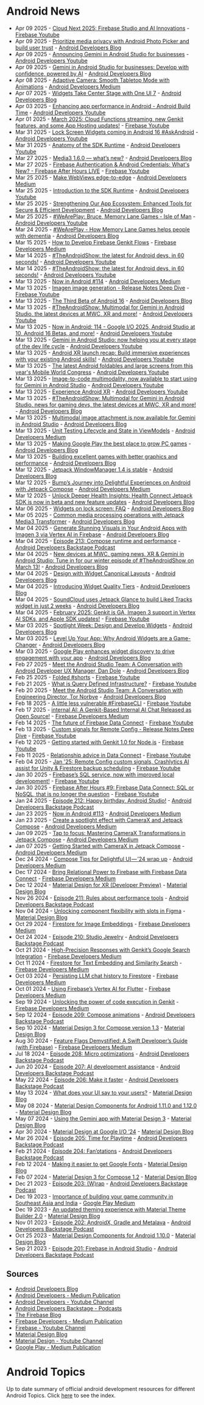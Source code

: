 # Android News

<!-- NEWS:START -->
- Apr 09 2025 - [Cloud Next 2025: Firebase Studio and AI Innovations](https://www.youtube.com/watch?v=TyCHf8dE6EQ) - [Firebase Youtube](https://www.youtube.com/user/Firebase)
- Apr 09 2025 - [Prioritize media privacy with Android Photo Picker and build user trust](http://android-developers.googleblog.com/2025/04/google-play-empowering-developers-to-build-user-trust-through-privacy.html) - [Android Developers Blog](https://android-developers.googleblog.com/)
- Apr 09 2025 - [Announcing Gemini in Android Studio for businesses](https://www.youtube.com/watch?v=5gJQ05NaMxw) - [Android Developers Youtube](https://www.youtube.com/c/AndroidDevelopers)
- Apr 09 2025 - [Gemini in Android Studio for businesses: Develop with confidence, powered by AI](http://android-developers.googleblog.com/2025/04/gemini-in-android-studio-for-business.html) - [Android Developers Blog](https://android-developers.googleblog.com/)
- Apr 08 2025 - [Adaptive Camera: Smooth Tabletop Mode with Animations](https://medium.com/androiddevelopers/adaptive-camera-smooth-tabletop-mode-with-animations-f57d77696e0f?source=rss----95b274b437c2---4) - [Android Developers Medium](https://medium.com/androiddevelopers)
- Apr 07 2025 - [Widgets Take Center Stage with One UI 7](http://android-developers.googleblog.com/2025/04/widgets-take-center-stage-with-samsung-oneui7.html) - [Android Developers Blog](https://android-developers.googleblog.com/)
- Apr 03 2025 - [Enhancing app performance in Android - Android Build Time](https://www.youtube.com/watch?v=8zgNN0Z44TE) - [Android Developers Youtube](https://www.youtube.com/c/AndroidDevelopers)
- Apr 01 2025 - [March 2025: Cloud Functions streaming, new Genkit features, and some App Hosting updates!](https://www.youtube.com/watch?v=IwRibrwKwhw) - [Firebase Youtube](https://www.youtube.com/user/Firebase)
- Mar 31 2025 - [Lock Screen Widgets coming in Android 16 #AskAndroid](https://www.youtube.com/watch?v=sQjzn4N7QF4) - [Android Developers Youtube](https://www.youtube.com/c/AndroidDevelopers)
- Mar 31 2025 - [Anatomy of the SDK Runtime](https://www.youtube.com/watch?v=a7BMBZE1Nbc) - [Android Developers Youtube](https://www.youtube.com/c/AndroidDevelopers)
- Mar 27 2025 - [Media3 1.6.0 — what’s new?](http://android-developers.googleblog.com/2025/03/media3-1-6-0-is-now-available.html) - [Android Developers Blog](https://android-developers.googleblog.com/)
- Mar 27 2025 - [Firebase Authentication & Android Credentials: What's New? - Firebase After Hours LIVE](https://www.youtube.com/watch?v=PXSsngfc7iE) - [Firebase Youtube](https://www.youtube.com/user/Firebase)
- Mar 25 2025 - [Make WebViews edge-to-edge](https://medium.com/androiddevelopers/make-webviews-edge-to-edge-a6ef319adfac?source=rss----95b274b437c2---4) - [Android Developers Medium](https://medium.com/androiddevelopers)
- Mar 25 2025 - [Introduction to the SDK Runtime](https://www.youtube.com/watch?v=ta3QdhHHJwU) - [Android Developers Youtube](https://www.youtube.com/c/AndroidDevelopers)
- Mar 25 2025 - [Strengthening Our App Ecosystem: Enhanced Tools for Secure & Efficient Development](http://android-developers.googleblog.com/2025/03/keeping-google-play-safe.html) - [Android Developers Blog](https://android-developers.googleblog.com/)
- Mar 25 2025 - [#WeArePlay: Bruce, Memory Lane Games  - Isle of Man](https://www.youtube.com/watch?v=oBDJH8h7FYs) - [Android Developers Youtube](https://www.youtube.com/c/AndroidDevelopers)
- Mar 24 2025 - [#WeArePlay - How Memory Lane Games helps people with dementia](http://android-developers.googleblog.com/2025/03/weareplay-how-memory-lane-games-helps-people-with-dementia.html) - [Android Developers Blog](https://android-developers.googleblog.com/)
- Mar 15 2025 - [How to Develop Firebase Genkit Flows](https://medium.com/firebase-developers/how-to-develop-firebase-genkit-functions-2677b386a227?source=rss----8e8b7dc6774d---4) - [Firebase Developers Medium](https://medium.com/firebase-developers)
- Mar 14 2025 - [#TheAndroidShow: the latest for Android devs, in 60 seconds!](https://www.youtube.com/watch?v=Uw3XDYHKu-Y) - [Android Developers Youtube](https://www.youtube.com/c/AndroidDevelopers)
- Mar 14 2025 - [#TheAndroidShow: the latest for Android devs, in 60 seconds!](https://www.youtube.com/watch?v=qRS6j6IQZhU) - [Android Developers Youtube](https://www.youtube.com/c/AndroidDevelopers)
- Mar 13 2025 - [Now in Android #114](https://medium.com/androiddevelopers/now-in-android-114-bf1416b5f5ae?source=rss----95b274b437c2---4) - [Android Developers Medium](https://medium.com/androiddevelopers)
- Mar 13 2025 - [Imagen image generation - Release Notes Deep Dive](https://www.youtube.com/watch?v=zaADQ7oqV4Q) - [Firebase Youtube](https://www.youtube.com/user/Firebase)
- Mar 13 2025 - [The Third Beta of Android 16](http://android-developers.googleblog.com/2025/03/the-third-beta-of-android-16.html) - [Android Developers Blog](https://android-developers.googleblog.com/)
- Mar 13 2025 - [#TheAndroidShow: Multimodal for Gemini in Android Studio, the latest devices at MWC, XR and more!](https://www.youtube.com/watch?v=-Drt3YeIMuc) - [Android Developers Youtube](https://www.youtube.com/c/AndroidDevelopers)
- Mar 13 2025 - [Now in Android: 114 - Google I/O 2025, Android Studio at 10, Android 16 Betas, and more!](https://www.youtube.com/watch?v=i4cAnqEqBng) - [Android Developers Youtube](https://www.youtube.com/c/AndroidDevelopers)
- Mar 13 2025 - [Gemini in Android Studio: now helping you at every stage of the dev life cycle](https://www.youtube.com/watch?v=zGK1vIX87vw) - [Android Developers Youtube](https://www.youtube.com/c/AndroidDevelopers)
- Mar 13 2025 - [Android XR launch recap: Build immersive experiences with your existing Android skills!](https://www.youtube.com/watch?v=AkKjMtBYwDA) - [Android Developers Youtube](https://www.youtube.com/c/AndroidDevelopers)
- Mar 13 2025 - [The latest Android foldables and large screens from this year's Mobile World Congress](https://www.youtube.com/watch?v=KqkUQpsQ2QA) - [Android Developers Youtube](https://www.youtube.com/c/AndroidDevelopers)
- Mar 13 2025 - [Image-to-code multimodality, now available to start using for Gemini in Android Studio](https://www.youtube.com/watch?v=f_6mtRWJzuc) - [Android Developers Youtube](https://www.youtube.com/c/AndroidDevelopers)
- Mar 13 2025 - [Experience Android XR](https://www.youtube.com/watch?v=yMEXzd0Um14) - [Android Developers Youtube](https://www.youtube.com/c/AndroidDevelopers)
- Mar 13 2025 - [#TheAndroidShow: Multimodal for Gemini in Android Studio, news for gaming devs, the latest devices at MWC, XR and more!](http://android-developers.googleblog.com/2025/03/winter-episode-theandroidshow.html) - [Android Developers Blog](https://android-developers.googleblog.com/)
- Mar 13 2025 - [Multimodal image attachment is now available for Gemini in Android Studio](http://android-developers.googleblog.com/2025/03/multimodal-image-attachment-now-available-gemini-android-studio.html) - [Android Developers Blog](https://android-developers.googleblog.com/)
- Mar 13 2025 - [Unit Testing Lifecycle and State in ViewModels](https://medium.com/androiddevelopers/unit-testing-lifecycle-and-state-in-viewmodels-9d406c08cbd7?source=rss----95b274b437c2---4) - [Android Developers Medium](https://medium.com/androiddevelopers)
- Mar 13 2025 - [Making Google Play the best place to grow PC games](http://android-developers.googleblog.com/2025/03/making-google-play-best-place-to-grow-pc-games.html) - [Android Developers Blog](https://android-developers.googleblog.com/)
- Mar 13 2025 - [Building excellent games with better graphics and performance](http://android-developers.googleblog.com/2025/03/building-excellent-games-with-better-graphics-and-performance.html) - [Android Developers Blog](https://android-developers.googleblog.com/)
- Mar 12 2025 - [Jetpack WindowManager 1.4 is stable](http://android-developers.googleblog.com/2025/03/jetpack-windowmanager-14-is-stable.html) - [Android Developers Blog](https://android-developers.googleblog.com/)
- Mar 12 2025 - [Bump’s Journey into Delightful Experiences on Android with Jetpack Compose](https://medium.com/androiddevelopers/bumps-journey-into-delightful-experiences-on-android-with-jetpack-compose-b2a1f8048018?source=rss----95b274b437c2---4) - [Android Developers Medium](https://medium.com/androiddevelopers)
- Mar 12 2025 - [Unlock Deeper Health Insights: Health Connect Jetpack SDK is now in beta and new feature updates](http://android-developers.googleblog.com/2025/03/health-connect-jetpack-sdk-now-in-beta.html) - [Android Developers Blog](https://android-developers.googleblog.com/)
- Mar 06 2025 - [Widgets on lock screen: FAQ](http://android-developers.googleblog.com/2025/03/widgets-on-lock-screen-faq.html) - [Android Developers Blog](https://android-developers.googleblog.com/)
- Mar 05 2025 - [Common media processing operations with Jetpack Media3 Transformer](http://android-developers.googleblog.com/2025/03/media-processing-performance-jetpack-media3-transformer.html) - [Android Developers Blog](https://android-developers.googleblog.com/)
- Mar 04 2025 - [Generate Stunning Visuals in Your Android Apps with Imagen 3 via Vertex AI in Firebase](http://android-developers.googleblog.com/2025/03/imagen3-via-vertex-ai-in-firebase.html) - [Android Developers Blog](https://android-developers.googleblog.com/)
- Mar 04 2025 - [Episode 213: Compose runtime and performance](http://adbackstage.libsyn.com/episode-213-compose-runtime-and-performance) - [Android Developers Backstage Podcast](https://adbackstage.libsyn.com/)
- Mar 04 2025 - [New devices at MWC, gaming news, XR & Gemini in Android Studio: Tune in for our winter episode of #TheAndroidShow on March 13!](http://android-developers.googleblog.com/2025/03/theandroidshow-winter-teaser.html) - [Android Developers Blog](https://android-developers.googleblog.com/)
- Mar 04 2025 - [Design with Widget Canonical Layouts](http://android-developers.googleblog.com/2025/03/design-with-widget-canonical-layouts.html) - [Android Developers Blog](https://android-developers.googleblog.com/)
- Mar 04 2025 - [Introducing Widget Quality Tiers](http://android-developers.googleblog.com/2025/03/introducing-widget-quality-tiers.html) - [Android Developers Blog](https://android-developers.googleblog.com/)
- Mar 04 2025 - [SoundCloud uses Jetpack Glance to build Liked Tracks widget in just 2 weeks](http://android-developers.googleblog.com/2025/02/soundcloud-uses-jetpack-glance-to-build-liked-tracks-widget-in-just-2-weeks.html) - [Android Developers Blog](https://android-developers.googleblog.com/)
- Mar 04 2025 - [February 2025: Genkit is GA, Imagen 3 support in Vertex AI SDKs, and Apple SDK updates!](https://www.youtube.com/watch?v=YUgXJkNqH9Q) - [Firebase Youtube](https://www.youtube.com/user/Firebase)
- Mar 03 2025 - [Spotlight Week: Design and Develop Widgets](http://android-developers.googleblog.com/2025/03/spotlight-week-widgets.html) - [Android Developers Blog](https://android-developers.googleblog.com/)
- Mar 03 2025 - [Level Up Your App: Why Android Widgets are a Game-Changer](http://android-developers.googleblog.com/2025/03/level-up-your-app-why-android-widgets.html) - [Android Developers Blog](https://android-developers.googleblog.com/)
- Mar 03 2025 - [Google Play enhances widget discovery to drive engagement with your app](http://android-developers.googleblog.com/2025/03/google-play-enhances-widget-discovery.html) - [Android Developers Blog](https://android-developers.googleblog.com/)
- Feb 27 2025 - [Meet the Android Studio Team: A Conversation with Android Developer UX Manager, Dan Dole](http://android-developers.googleblog.com/2025/02/meet-android-studio-team-dan-dole.html) - [Android Developers Blog](https://android-developers.googleblog.com/)
- Feb 25 2025 - [Folded #shorts](https://www.youtube.com/watch?v=fIRh1BHN-W0) - [Firebase Youtube](https://www.youtube.com/user/Firebase)
- Feb 21 2025 - [What is Query Defined  Infrastructure?](https://www.youtube.com/watch?v=hbGdEVceWCo) - [Firebase Youtube](https://www.youtube.com/user/Firebase)
- Feb 20 2025 - [Meet the Android Studio Team: A Conversation with Engineering Director, Tor Norbye](http://android-developers.googleblog.com/2025/02/meet-android-studio-team-tor-norbye.html) - [Android Developers Blog](https://android-developers.googleblog.com/)
- Feb 18 2025 - [A little less vulnerable #FirebaseCLI](https://www.youtube.com/watch?v=gn3b8pArhuA) - [Firebase Youtube](https://www.youtube.com/user/Firebase)
- Feb 17 2025 - [internal AI: A Genkit-Based Internal AI Chat Released as Open Source!](https://medium.com/firebase-developers/internal-ai-a-genkit-based-internal-ai-chat-released-as-open-source-37795896a106?source=rss----8e8b7dc6774d---4) - [Firebase Developers Medium](https://medium.com/firebase-developers)
- Feb 14 2025 - [The future of Firebase Data Connect](https://www.youtube.com/watch?v=1vz0ubezT7Q) - [Firebase Youtube](https://www.youtube.com/user/Firebase)
- Feb 13 2025 - [Custom signals for Remote Config - Release Notes Deep Dive](https://www.youtube.com/watch?v=8InZoAqOZGY) - [Firebase Youtube](https://www.youtube.com/user/Firebase)
- Feb 12 2025 - [Getting started with Genkit 1.0 for Node.js](https://www.youtube.com/watch?v=3p1P5grjXIQ) - [Firebase Youtube](https://www.youtube.com/user/Firebase)
- Feb 11 2025 - [Relationship advice in Data Connect](https://www.youtube.com/watch?v=GC-WsYsYBi0) - [Firebase Youtube](https://www.youtube.com/user/Firebase)
- Feb 04 2025 - [Jan '25: Remote Config custom signals, Crashlytics AI assist for Unity & Firestore backup scheduling](https://www.youtube.com/watch?v=Ss1BmbJ_oKk) - [Firebase Youtube](https://www.youtube.com/user/Firebase)
- Jan 30 2025 - [Firebase’s SQL service, now with improved local development!](https://www.youtube.com/watch?v=IETSzcNhcmk) - [Firebase Youtube](https://www.youtube.com/user/Firebase)
- Jan 30 2025 - [Firebase After Hours #9: Firebase Data Connect: SQL or NoSQL, that is no longer the question](https://www.youtube.com/watch?v=DgqJMpc0uh4) - [Firebase Youtube](https://www.youtube.com/user/Firebase)
- Jan 24 2025 - [Episode 212: Happy birthday, Android Studio!](http://adbackstage.libsyn.com/episode-212-happy-birthday-android-studio) - [Android Developers Backstage Podcast](https://adbackstage.libsyn.com/)
- Jan 23 2025 - [Now in Android #113](https://medium.com/androiddevelopers/now-in-android-113-d6617517df62?source=rss----95b274b437c2---4) - [Android Developers Medium](https://medium.com/androiddevelopers)
- Jan 23 2025 - [Create a spotlight effect with CameraX and Jetpack Compose](https://medium.com/androiddevelopers/create-a-spotlight-effect-with-camerax-and-jetpack-compose-8a7fa5b76641?source=rss----95b274b437c2---4) - [Android Developers Medium](https://medium.com/androiddevelopers)
- Jan 09 2025 - [Tap to focus: Mastering CameraX Transformations in Jetpack Compose](https://medium.com/androiddevelopers/tap-to-focus-mastering-camerax-transformations-in-jetpack-compose-440853280a6e?source=rss----95b274b437c2---4) - [Android Developers Medium](https://medium.com/androiddevelopers)
- Jan 07 2025 - [Getting Started with CameraX in Jetpack Compose](https://medium.com/androiddevelopers/getting-started-with-camerax-in-jetpack-compose-781c722ca0c4?source=rss----95b274b437c2---4) - [Android Developers Medium](https://medium.com/androiddevelopers)
- Dec 24 2024 - [Compose Tips for Delightful UI — ’24 wrap up](https://medium.com/androiddevelopers/compose-tips-for-delightful-ui-24-wrap-up-1cfe18163ddd?source=rss----95b274b437c2---4) - [Android Developers Medium](https://medium.com/androiddevelopers)
- Dec 17 2024 - [Bring Relational Power to Firebase with Firebase Data Connect](https://medium.com/firebase-developers/bring-relational-power-to-firebase-with-firebase-data-connect-e65e5c420ca8?source=rss----8e8b7dc6774d---4) - [Firebase Developers Medium](https://medium.com/firebase-developers)
- Dec 12 2024 - [Material Design for XR (Developer Preview)](https://material.io/blog/material-design-xr-dev-preview) - [Material Design Blog](https://material.io/blog)
- Nov 26 2024 - [Episode 211: Rules about performance tools](http://adbackstage.libsyn.com/episode-211-rules-about-performance-tools) - [Android Developers Backstage Podcast](https://adbackstage.libsyn.com/)
- Nov 04 2024 - [Unlocking component flexibility with slots in Figma](https://material.io/blog/material-3-slot-components-figma) - [Material Design Blog](https://material.io/blog)
- Oct 29 2024 - [Firestore for Image Embeddings](https://medium.com/firebase-developers/firestore-for-image-embeddings-f3fa2a5a5058?source=rss----8e8b7dc6774d---4) - [Firebase Developers Medium](https://medium.com/firebase-developers)
- Oct 24 2024 - [Episode 210: Studio Jewelry](http://adbackstage.libsyn.com/episode-210-studio-jewelry) - [Android Developers Backstage Podcast](https://adbackstage.libsyn.com/)
- Oct 21 2024 - [High-Precision Responses with Genkit’s Google Search Integration](https://medium.com/firebase-developers/high-precision-responses-with-genkits-google-search-integration-7f142f5c9693?source=rss----8e8b7dc6774d---4) - [Firebase Developers Medium](https://medium.com/firebase-developers)
- Oct 11 2024 - [Firestore for Text Embedding and Similarity Search](https://medium.com/firebase-developers/firestore-for-text-embedding-and-similarity-search-d74acbc8d6f5?source=rss----8e8b7dc6774d---4) - [Firebase Developers Medium](https://medium.com/firebase-developers)
- Oct 03 2024 - [Persisting LLM chat history to Firestore](https://medium.com/firebase-developers/persisting-llm-chat-history-to-firestore-4e3716dd67fe?source=rss----8e8b7dc6774d---4) - [Firebase Developers Medium](https://medium.com/firebase-developers)
- Oct 01 2024 - [Using Firebase’s Vertex AI for Flutter](https://medium.com/firebase-developers/using-firebases-vertex-ai-for-flutter-abdd85d1d1a8?source=rss----8e8b7dc6774d---4) - [Firebase Developers Medium](https://medium.com/firebase-developers)
- Sep 19 2024 - [Unlocking the power of code execution in Genkit](https://medium.com/firebase-developers/getting-started-with-code-execution-in-genkit-c5391b45b321?source=rss----8e8b7dc6774d---4) - [Firebase Developers Medium](https://medium.com/firebase-developers)
- Sep 12 2024 - [Episode 209: Compose animations](http://adbackstage.libsyn.com/episode-209-compose-animations) - [Android Developers Backstage Podcast](https://adbackstage.libsyn.com/)
- Sep 10 2024 - [Material Design 3 for Compose version 1.3](https://material.io/blog/material-3-compose-1-3) - [Material Design Blog](https://material.io/blog)
- Aug 30 2024 - [Feature Flags Demystified: A Swift Developer’s Guide (with Firebase)](https://medium.com/firebase-developers/implementing-ios-feature-flags-using-firebase-760a43afe863?source=rss----8e8b7dc6774d---4) - [Firebase Developers Medium](https://medium.com/firebase-developers)
- Jul 18 2024 - [Episode 208: Micro optimizations](http://adbackstage.libsyn.com/episode-208-micro-optimizations) - [Android Developers Backstage Podcast](https://adbackstage.libsyn.com/)
- Jun 20 2024 - [Episode 207: AI development assistance](http://adbackstage.libsyn.com/episode-207-ai-development-assistance) - [Android Developers Backstage Podcast](https://adbackstage.libsyn.com/)
- May 22 2024 - [Episode 206: Make it faster](http://adbackstage.libsyn.com/episode-206-make-it-faster) - [Android Developers Backstage Podcast](https://adbackstage.libsyn.com/)
- May 13 2024 - [What does your UI say to your users?](https://material.io/blog/testing-material-3) - [Material Design Blog](https://material.io/blog)
- May 08 2024 - [Material Design Components for Android 1.11.0 and 1.12.0](https://material.io/blog/android-stable-release-1-12-0) - [Material Design Blog](https://material.io/blog)
- May 07 2024 - [Using the Gemini app with Material Design 3](https://material.io/blog/how-to-gemini-app-compose-material-design-3) - [Material Design Blog](https://material.io/blog)
- Apr 30 2024 - [Material Design at Google I/O ‘24](https://material.io/blog/google-io-2024) - [Material Design Blog](https://material.io/blog)
- Mar 26 2024 - [Episode 205: Time for Playtime](http://adbackstage.libsyn.com/episode-205-time-for-playtime) - [Android Developers Backstage Podcast](https://adbackstage.libsyn.com/)
- Feb 21 2024 - [Episode 204: Fan’otations](http://adbackstage.libsyn.com/episode-204-fanotations) - [Android Developers Backstage Podcast](https://adbackstage.libsyn.com/)
- Feb 12 2024 - [Making it easier to get Google Fonts](https://material.io/blog/get-google-fonts-update) - [Material Design Blog](https://material.io/blog)
- Feb 07 2024 - [Material Design 3 for Compose 1.2](https://material.io/blog/material-3-compose-1-2) - [Material Design Blog](https://material.io/blog)
- Dec 21 2023 - [Episode 203: (W)rap](http://adbackstage.libsyn.com/episode-203-wrap) - [Android Developers Backstage Podcast](https://adbackstage.libsyn.com/)
- Dec 19 2023 - [Importance of building your game community in Southeast Asia and India](https://medium.com/googleplaydev/importance-of-building-your-game-community-in-southeast-asia-and-india-dc3aaa65902a?source=rss----1f8baa23933d---4) - [Google Play Medium](https://medium.com/googleplaydev)
- Dec 19 2023 - [An updated theming experience with Material Theme Builder 2.0](https://material.io/blog/material-theme-builder-2-color-match) - [Material Design Blog](https://material.io/blog)
- Nov 01 2023 - [Episode 202: AndroidX, Gradle and Metalava](http://adbackstage.libsyn.com/episode-202-androidx-gradle-and-metalava) - [Android Developers Backstage Podcast](https://adbackstage.libsyn.com/)
- Oct 25 2023 - [Material Design Components for Android 1.10.0](https://material.io/blog/android-stable-release-1-10-0) - [Material Design Blog](https://material.io/blog)
- Sep 21 2023 - [Episode 201: Firebase in Android Studio](http://adbackstage.libsyn.com/episode-201-firebase-in-android-studio) - [Android Developers Backstage Podcast](https://adbackstage.libsyn.com/)<!-- NEWS:END -->

## Sources

* [Android Developers Blog](https://android-developers.googleblog.com/)
* [Android Developers - Medium Publication](https://medium.com/androiddevelopers)
* [Android Developers - Youtube Channel](https://www.youtube.com/c/AndroidDevelopers)
* [Android Developers Backstage - Podcasts](https://adbackstage.libsyn.com/)
* [The Firebase Blog](https://firebase.googleblog.com/)
* [Firebase Developers - Medium Publication](https://medium.com/firebase-developers)
* [Firebase - Youtube Channel](https://www.youtube.com/user/Firebase)
* [Material Design Blog](https://material.io/blog)
* [Material Design - Youtube Channel](https://www.youtube.com/c/MaterialDesign)
* [Google Play - Medium Publication](https://medium.com/googleplaydev)

# Android Topics
Up to date summary of official android development resources for different Android Topics. Click [here](https://androidtopicsindex.dipien.com/) to see the index.

